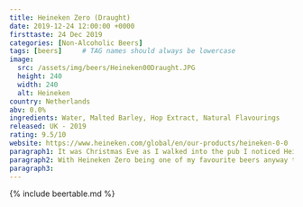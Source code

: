 ```yaml
---
title: Heineken Zero (Draught)
date: 2019-12-24 12:00:00 +0000
firsttaste: 24 Dec 2019
categories: [Non-Alcoholic Beers]
tags: [beers]     # TAG names should always be lowercase
image:
  src: /assets/img/beers/Heineken00Draught.JPG
  height: 240
  width: 240
  alt: Heineken
country: Netherlands
abv: 0.0%
ingredients: Water, Malted Barley, Hop Extract, Natural Flavourings
released: UK - 2019
rating: 9.5/10
website: https://www.heineken.com/global/en/our-products/heineken-0-0
paragraph1: It was Christmas Eve as I walked into the pub I noticed Heineken Zero was available on draught what a early Christmas present my first ever pint of non-alcoholic beer!!!
paragraph2: With Heineken Zero being one of my favourite beers anyway this one gets a extra 0.5 points for being a pint!
paragraph3: 
---
```

{% include beertable.md %}
